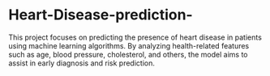 # Heart-Disease-prediction-
This project focuses on predicting the presence of heart disease in patients using machine learning algorithms. By analyzing health-related features such as age, blood pressure, cholesterol, and others, the model aims to assist in early diagnosis and risk prediction.
